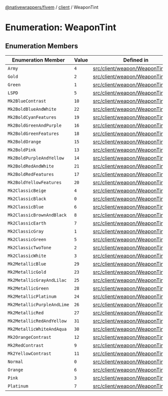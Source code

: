 [@nativewrappers/fivem](../../README.md) / [client](../README.md) / WeaponTint

# Enumeration: WeaponTint

## Enumeration Members

| Enumeration Member | Value | Defined in |
| ------ | ------ | ------ |
| `Army` | `4` | [src/client/weapon/WeaponTint.ts:38](https://github.com/nativewrappers/fivem/blob/631c6d86e9569591c88ce277255e6c3e13e943cb/src/client/weapon/WeaponTint.ts#L38) |
| `Gold` | `2` | [src/client/weapon/WeaponTint.ts:36](https://github.com/nativewrappers/fivem/blob/631c6d86e9569591c88ce277255e6c3e13e943cb/src/client/weapon/WeaponTint.ts#L36) |
| `Green` | `1` | [src/client/weapon/WeaponTint.ts:35](https://github.com/nativewrappers/fivem/blob/631c6d86e9569591c88ce277255e6c3e13e943cb/src/client/weapon/WeaponTint.ts#L35) |
| `LSPD` | `5` | [src/client/weapon/WeaponTint.ts:39](https://github.com/nativewrappers/fivem/blob/631c6d86e9569591c88ce277255e6c3e13e943cb/src/client/weapon/WeaponTint.ts#L39) |
| `Mk2BlueContrast` | `10` | [src/client/weapon/WeaponTint.ts:12](https://github.com/nativewrappers/fivem/blob/631c6d86e9569591c88ce277255e6c3e13e943cb/src/client/weapon/WeaponTint.ts#L12) |
| `Mk2BoldBlueAndWhite` | `22` | [src/client/weapon/WeaponTint.ts:24](https://github.com/nativewrappers/fivem/blob/631c6d86e9569591c88ce277255e6c3e13e943cb/src/client/weapon/WeaponTint.ts#L24) |
| `Mk2BoldCyanFeatures` | `19` | [src/client/weapon/WeaponTint.ts:21](https://github.com/nativewrappers/fivem/blob/631c6d86e9569591c88ce277255e6c3e13e943cb/src/client/weapon/WeaponTint.ts#L21) |
| `Mk2BoldGreenAndPurple` | `16` | [src/client/weapon/WeaponTint.ts:18](https://github.com/nativewrappers/fivem/blob/631c6d86e9569591c88ce277255e6c3e13e943cb/src/client/weapon/WeaponTint.ts#L18) |
| `Mk2BoldGreenFeatures` | `18` | [src/client/weapon/WeaponTint.ts:20](https://github.com/nativewrappers/fivem/blob/631c6d86e9569591c88ce277255e6c3e13e943cb/src/client/weapon/WeaponTint.ts#L20) |
| `Mk2BoldOrange` | `15` | [src/client/weapon/WeaponTint.ts:17](https://github.com/nativewrappers/fivem/blob/631c6d86e9569591c88ce277255e6c3e13e943cb/src/client/weapon/WeaponTint.ts#L17) |
| `Mk2BoldPink` | `13` | [src/client/weapon/WeaponTint.ts:15](https://github.com/nativewrappers/fivem/blob/631c6d86e9569591c88ce277255e6c3e13e943cb/src/client/weapon/WeaponTint.ts#L15) |
| `Mk2BoldPurpleAndYellow` | `14` | [src/client/weapon/WeaponTint.ts:16](https://github.com/nativewrappers/fivem/blob/631c6d86e9569591c88ce277255e6c3e13e943cb/src/client/weapon/WeaponTint.ts#L16) |
| `Mk2BoldRedAndWhite` | `21` | [src/client/weapon/WeaponTint.ts:23](https://github.com/nativewrappers/fivem/blob/631c6d86e9569591c88ce277255e6c3e13e943cb/src/client/weapon/WeaponTint.ts#L23) |
| `Mk2BoldRedFeatures` | `17` | [src/client/weapon/WeaponTint.ts:19](https://github.com/nativewrappers/fivem/blob/631c6d86e9569591c88ce277255e6c3e13e943cb/src/client/weapon/WeaponTint.ts#L19) |
| `Mk2BoldYellowFeatures` | `20` | [src/client/weapon/WeaponTint.ts:22](https://github.com/nativewrappers/fivem/blob/631c6d86e9569591c88ce277255e6c3e13e943cb/src/client/weapon/WeaponTint.ts#L22) |
| `Mk2ClassicBeige` | `4` | [src/client/weapon/WeaponTint.ts:6](https://github.com/nativewrappers/fivem/blob/631c6d86e9569591c88ce277255e6c3e13e943cb/src/client/weapon/WeaponTint.ts#L6) |
| `Mk2ClassicBlack` | `0` | [src/client/weapon/WeaponTint.ts:2](https://github.com/nativewrappers/fivem/blob/631c6d86e9569591c88ce277255e6c3e13e943cb/src/client/weapon/WeaponTint.ts#L2) |
| `Mk2ClassicBlue` | `6` | [src/client/weapon/WeaponTint.ts:8](https://github.com/nativewrappers/fivem/blob/631c6d86e9569591c88ce277255e6c3e13e943cb/src/client/weapon/WeaponTint.ts#L8) |
| `Mk2ClassicBrownAndBlack` | `8` | [src/client/weapon/WeaponTint.ts:10](https://github.com/nativewrappers/fivem/blob/631c6d86e9569591c88ce277255e6c3e13e943cb/src/client/weapon/WeaponTint.ts#L10) |
| `Mk2ClassicEarth` | `7` | [src/client/weapon/WeaponTint.ts:9](https://github.com/nativewrappers/fivem/blob/631c6d86e9569591c88ce277255e6c3e13e943cb/src/client/weapon/WeaponTint.ts#L9) |
| `Mk2ClassicGray` | `1` | [src/client/weapon/WeaponTint.ts:3](https://github.com/nativewrappers/fivem/blob/631c6d86e9569591c88ce277255e6c3e13e943cb/src/client/weapon/WeaponTint.ts#L3) |
| `Mk2ClassicGreen` | `5` | [src/client/weapon/WeaponTint.ts:7](https://github.com/nativewrappers/fivem/blob/631c6d86e9569591c88ce277255e6c3e13e943cb/src/client/weapon/WeaponTint.ts#L7) |
| `Mk2ClassicTwoTone` | `2` | [src/client/weapon/WeaponTint.ts:4](https://github.com/nativewrappers/fivem/blob/631c6d86e9569591c88ce277255e6c3e13e943cb/src/client/weapon/WeaponTint.ts#L4) |
| `Mk2ClassicWhite` | `3` | [src/client/weapon/WeaponTint.ts:5](https://github.com/nativewrappers/fivem/blob/631c6d86e9569591c88ce277255e6c3e13e943cb/src/client/weapon/WeaponTint.ts#L5) |
| `Mk2MetallicBlue` | `29` | [src/client/weapon/WeaponTint.ts:31](https://github.com/nativewrappers/fivem/blob/631c6d86e9569591c88ce277255e6c3e13e943cb/src/client/weapon/WeaponTint.ts#L31) |
| `Mk2MetallicGold` | `23` | [src/client/weapon/WeaponTint.ts:25](https://github.com/nativewrappers/fivem/blob/631c6d86e9569591c88ce277255e6c3e13e943cb/src/client/weapon/WeaponTint.ts#L25) |
| `Mk2MetallicGrayAndLilac` | `25` | [src/client/weapon/WeaponTint.ts:27](https://github.com/nativewrappers/fivem/blob/631c6d86e9569591c88ce277255e6c3e13e943cb/src/client/weapon/WeaponTint.ts#L27) |
| `Mk2MetallicGreen` | `28` | [src/client/weapon/WeaponTint.ts:30](https://github.com/nativewrappers/fivem/blob/631c6d86e9569591c88ce277255e6c3e13e943cb/src/client/weapon/WeaponTint.ts#L30) |
| `Mk2MetallicPlatinum` | `24` | [src/client/weapon/WeaponTint.ts:26](https://github.com/nativewrappers/fivem/blob/631c6d86e9569591c88ce277255e6c3e13e943cb/src/client/weapon/WeaponTint.ts#L26) |
| `Mk2MetallicPurpleAndLime` | `26` | [src/client/weapon/WeaponTint.ts:28](https://github.com/nativewrappers/fivem/blob/631c6d86e9569591c88ce277255e6c3e13e943cb/src/client/weapon/WeaponTint.ts#L28) |
| `Mk2MetallicRed` | `27` | [src/client/weapon/WeaponTint.ts:29](https://github.com/nativewrappers/fivem/blob/631c6d86e9569591c88ce277255e6c3e13e943cb/src/client/weapon/WeaponTint.ts#L29) |
| `Mk2MetallicRedAndYellow` | `31` | [src/client/weapon/WeaponTint.ts:33](https://github.com/nativewrappers/fivem/blob/631c6d86e9569591c88ce277255e6c3e13e943cb/src/client/weapon/WeaponTint.ts#L33) |
| `Mk2MetallicWhiteAndAqua` | `30` | [src/client/weapon/WeaponTint.ts:32](https://github.com/nativewrappers/fivem/blob/631c6d86e9569591c88ce277255e6c3e13e943cb/src/client/weapon/WeaponTint.ts#L32) |
| `Mk2OrangeContrast` | `12` | [src/client/weapon/WeaponTint.ts:14](https://github.com/nativewrappers/fivem/blob/631c6d86e9569591c88ce277255e6c3e13e943cb/src/client/weapon/WeaponTint.ts#L14) |
| `Mk2RedContrast` | `9` | [src/client/weapon/WeaponTint.ts:11](https://github.com/nativewrappers/fivem/blob/631c6d86e9569591c88ce277255e6c3e13e943cb/src/client/weapon/WeaponTint.ts#L11) |
| `Mk2YellowContrast` | `11` | [src/client/weapon/WeaponTint.ts:13](https://github.com/nativewrappers/fivem/blob/631c6d86e9569591c88ce277255e6c3e13e943cb/src/client/weapon/WeaponTint.ts#L13) |
| `Normal` | `0` | [src/client/weapon/WeaponTint.ts:34](https://github.com/nativewrappers/fivem/blob/631c6d86e9569591c88ce277255e6c3e13e943cb/src/client/weapon/WeaponTint.ts#L34) |
| `Orange` | `6` | [src/client/weapon/WeaponTint.ts:40](https://github.com/nativewrappers/fivem/blob/631c6d86e9569591c88ce277255e6c3e13e943cb/src/client/weapon/WeaponTint.ts#L40) |
| `Pink` | `3` | [src/client/weapon/WeaponTint.ts:37](https://github.com/nativewrappers/fivem/blob/631c6d86e9569591c88ce277255e6c3e13e943cb/src/client/weapon/WeaponTint.ts#L37) |
| `Platinum` | `7` | [src/client/weapon/WeaponTint.ts:41](https://github.com/nativewrappers/fivem/blob/631c6d86e9569591c88ce277255e6c3e13e943cb/src/client/weapon/WeaponTint.ts#L41) |
